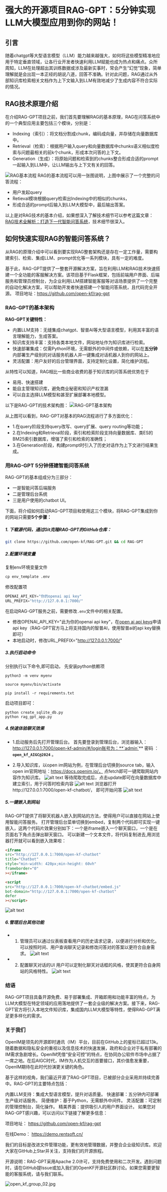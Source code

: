 # 强大的开源项目RAG-GPT：5分钟实现LLM大模型应用到你的网站！


## 引言
随着chatgpt等大型语言模型（LLM）能力越来越强大，如何将这些模型精准地应用于特定垂直领域，让各行业开发者快速利用LLM赋能也成为热点和痛点。众所周知，LLM在处理超出其训练数据或涉及最新实事时，常会产生“幻觉”现象，简单理解就是会出现一本正经的胡说八道，回答不准确。针对此问题，RAG通过从外部知识库检索相关文档作为上下文输入到LLM有效地减少了生成内容不符合实际的情况。

## RAG技术原理介绍
在介绍RAG-GPT项目之前，我们首先要理解RAG的基本原理，RAG在问答系统中的一个典型应用主要包括三个模块，分别是：

- Indexing（索引）：将文档分割成chunk，编码成向量，并存储在向量数据库中。
- Retrieval（检索）：根据用户输入query和向量数据库中chunks语义相似度检索与问题最相关的前k个chunk，形成本次问答的上下文。
- Generation（生成）：将原始问题和检索到的chunks整合形成合适的prompt一起输入到LLM中，让LLM输出与上下文有关的回答。

![RAG基本流程](..%2Fimage%2Frag_overview%2Frag_overview.jpg)
RAG的基本流程可以用一张图说明，上图中展示了一个完整的问答流程：
- 用户发起query
- Retieval模块根据query检索出Indexing中的相似的chunks，
- 形成合适的prompt后输入到LLM大模型中，最后输出答案。

以上是对RAG技术的基本介绍，如果想深入了解技术细节可以参考这篇文章：[RAG技术全解析：打造下一代智能问答系统](https://github.com/AI-Inception/RAG-In-Action/blob/main/doc/rag_overview.md)，技术细节很深入。



## 如何快速实现RAG的智能问答系统？
从RAG的原理介绍中可以看到要实现RAG整套架构还是存在一定工作量，需要构建索引、检索、集成LLM、prompt优化等一系列模块，具有一定的难度。

基于此，RAG-GPT提供了一整套开源解决方案，旨在利用LLM和RAG技术快速搭建一个全功能的客服解决方案。该项目基于Flask框架，包括前端用户界面、后端服务和管理员控制台，为企业利用LLM搭建智能客服等对话场景提供了一个完整的自动化解决方案，可以帮助开发者快速搭建一个智能问答系统，且代码完全开源。
项目地址：https://github.com/open-kf/rag-gpt

### RAG-GPT的基本架构
**RAG-GPT关键特性：**
- 内置LLM支持：无缝集成chatgpt、智普AI等大型语言模型，利用其丰富的语言理解能力，生成答案。
- 知识库支持丰富：支持各类本地文件，网站地址作为知识库进行检索。
- 快速部署集成：仅需Python环境，无需额外的中间件或依赖，可以在**五分钟**内部署生产级别的对话服务机器人并一键集成对话机器人到你的网站上。
- 灵活配置：用户友好的后台管理界面，支持定制化设置，简化维护流程。

从特性可以知道，RAG相比一些商业收费的基于知识库的问答系统优势在于
- 易用、快速搭建
- 能自主管理知识库，避免商业秘密和知识产权泄漏
- 可以自主选择LLM模型和甚至扩展部署本地模型。


以下是RAG-GPT的技术架构图：
![RAG-GPT基本架构](..%2Fimage%2Frag_overview%2Frag_gpt_infra.png)

从上图可以看到，RAG-GPT对基本的RAG流程进行了多方面优化：
- 1.在query阶段支持query改写、query扩展、query routing等功能；
- 2.在Indexing和Retrieval阶段，索引和检索阶段支持向量数据库、类ES的BM25索引数据库，增强了索引和检索的准确性；
- 3.在Generation阶段，构建prompt时引入了历史对话作为上下文进行结果生成。

###  用RAG-GPT 5分钟搭建智能问答系统
RAG-GPT的基本组成分为三部分：
- 一是智能问答后端服务
- 二是管理后台系统
- 三是用户使用的chatbot UI。

下面，将介绍如何启动RAG-GPT项目和使用这三个模块，将RAG-GPT集成到你的网站只需要**5个步骤：**

##### 1. 下载源代码，通过Git克隆RAG-GPT的GitHub仓库：
```bash
git clone https://github.com/open-kf/RAG-GPT.git && cd RAG-GPT
```

##### 2.配置环境变量
复制env环境变量文件
```python
cp env_template .env
```
修改配置项
```python
OPENAI_API_KEY="你的openai api key"
URL_PREFIX="http://127.0.0.1:7000/"
```
在启动RAG-GPT服务之前，需要修改`.env`文件中的相关配置。
- 修改OPENAI_API_KEY="此为你的openai api key"，在[open ai api keys](https://platform.openai.com/api-keys)申请api key（RAG-GPT官方马上将支持国内的智普AI，使用智普ai的api key替换即可）
- 本地启动时，修改URL_PREFIX="http://127.0.0.1:7000/"
##### 3.执行启动命令
分别执行以下命令,即可启动，
先安装python依赖项
```shell
python3 -m venv myenv
 ```
 ```shell
source myenv/bin/activate
 ```
 ```shell
pip install -r requirements.txt
 ```
 启动项目即可：
 ```shell
python create_sqlite_db.py
python rag_gpt_app.py

 ```

##### 4.快速体验聊天效果
- 1.启动服务后先打开管理后台。
首先要登录到管理后台，浏览器输入：http://127.0.0.1:7000/open-kf-admin/#/login账号为：**`admin`** 密码 ：**`open_kf_AIGC@2024`** 。

- 2.导入知识库，以open im网站为例，在管理后台切换到source tab，输入open im官网地址：https://docs.openim.io/， 点fetch即可一键爬取网站内容作为知识库。
  ![alt text](..%2Fimage%2Frag_overview%2Frag_gpt_import_res.png)
等待爬取完成后，点击update即可在向量数据库中建立索引，用于问答时检索内容
  ![alt text](..%2Fimage%2Frag_overview%2Frag_gpt_indexing.png)
浏览器打开http://127.0.0.1:7000/open-kf-chatbot/，  即可开始问答
  ![alt text](..%2Fimage%2Frag_overview%2Frag_gpt_qa_case.png)


##### 5.一键嵌入到网站
RAG-GPT提供了将聊天机器人嵌入到网站的方法，使得用户可以直接在网站上使用智能问答服务。
打开管理后台菜单切换到embed，复制两个代码即可实现一键嵌入，这两个代码片效果分别如下：一个是iframe嵌入一个聊天窗口，一个是在页面右下角点击弹出聊天窗口。
可以新建一个文本文件，将代码复制进去,用浏览器打开就可以看到嵌入效果啦：
```html
<iframe 
src="http://127.0.0.1:7000/open-kf-chatbot"
title="Chatbot"
style="min-width: 420px;min-height: 60vh"
frameborder="0"
></iframe>

<script 
src="http://127.0.0.1:7000/open-kf-chatbot/embed.js" 
bot-domain="http://127.0.0.1:7000/open-kf-chatbot" 
defer
></script>
```

![alt text](..%2Fimage%2Frag_overview%2Frag_gpt_embed_case.png)

##### 6.管理后台其他功能
- 1. 管理员可以通过仪表板查看用户的历史请求记录，以便进行分析和优化。
可以按照时间、用户查询聊天记录和修改问答对的答案以更符合自身需求。
     ![alt text](..%2Fimage%2Frag_overview%2Frag_gpt_admin_dashboard.png)

- 2. 配置聊天对话的UI
     用户可以定制化聊天对话框的风格，使其更符合自身网站的风格特性。
     ![alt text](..%2Fimage%2Frag_overview%2Frag_gpt_admin_setting.png)

### 结语
RAG-GPT项目具备开源免费、易于部署集成、开箱即用和功能丰富的特点，为LLM大模型在特定领域的应用落地提供了一套企业级的解决方案。接下来，RAG-GPT官方将引入本地文件知识库，集成国内LLM大模型等特性，使得RAG-GPT满足更多样化的需求。
### 关于我们
OpenIM是领先的开源即时通讯（IM）平台，目前在GitHub上的星标已超过13k。随着数据和隐私安全的重视以及信息技术的快速发展，政府和企业对于私有部署的IM需求急剧增长。OpenIM凭借“安全可控”的特点，在协同办公软件市场中占据了一席之地。在后AIGC时代，IM作为人机交互的首要接口，其价值愈发重要，OpenIM期待在此时代扮演更关键的角色。

基于这样的视角，我们最近开源了RAG-GPT项目，已被部分企业采用并持续完善中。RAG-GPT的主要特点包括：

内置LLM支持：集成大型语言模型，提升对话质量。
快速部署：五分钟内可部署生产级对话服务。
简便维护：基于Python，无需额外中间件。
灵活配置：可定制的管理控制台，简化操作。
精美界面：提供吸引人的用户界面设计。
如果您对RAG-GPT感兴趣，可以访问以下链接了解更多信息：

项目地址： https://github.com/open-kf/rag-gpt

在线Demo： https://demo.rentsoft.cn/

我们的目标是改进文件管理功能，更有效地管理数据，并整合企业级知识库。欢迎大家在GitHub上Star并关注，支持我们的开源旅程。

开源说明：RAG-GPT采用Apache 2.0许可，支持免费使用和二次开发。遇到问题时，请在GitHub提Issue或加入我们的OpenKF开源社区群讨论。如果您需要更智能的客服系统，请与我们联系。

![open_kf_group_02.jpg](..%2Fimage%2Frag_overview%2Fopen_kf_group_02.jpg)